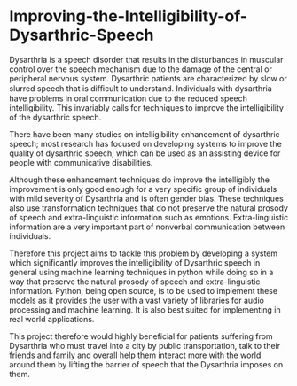# Improving-the-Intelligibility-of-Dysarthric-Speech

Dysarthria is a speech disorder that results in the disturbances in muscular control over the speech mechanism due to the damage of the central or peripheral nervous system. Dysarthric patients are characterized by slow or slurred speech that is difﬁcult to understand. Individuals with dysarthria have problems in oral communication due to the reduced speech intelligibility. This invariably calls for techniques to improve the intelligibility of the dysarthric speech.

There have been many studies on intelligibility enhancement of dysarthric speech; most research has focused on developing systems to improve the quality of dysarthric speech, which can be used as an assisting device for people with communicative disabilities.

Although these enhancement techniques do improve the intelligibly the improvement is only good enough for a very specific group of individuals with mild severity of Dysarthria and is often gender bias. These techniques also use transformation techniques that do not preserve the natural prosody of speech and extra-linguistic information such as emotions. Extra-linguistic information are a very important part of nonverbal communication between individuals.

Therefore this project aims to tackle this problem by developing a system which significantly improves the intelligibility of Dysarthric speech in general using machine learning techniques in python while doing so in a way that preserve the natural prosody of speech and extra-linguistic information. Python, being open source, is to be used to implement these models as it provides the user with a vast variety of libraries for audio processing and machine learning. It is also best suited for implementing in real world applications.

This project therefore would highly beneficial for patients suffering from Dysarthria who must travel into a city by public transportation, talk to their friends and family and overall help them interact more with the world around them by lifting the barrier of speech that the Dysarthria imposes on them.
